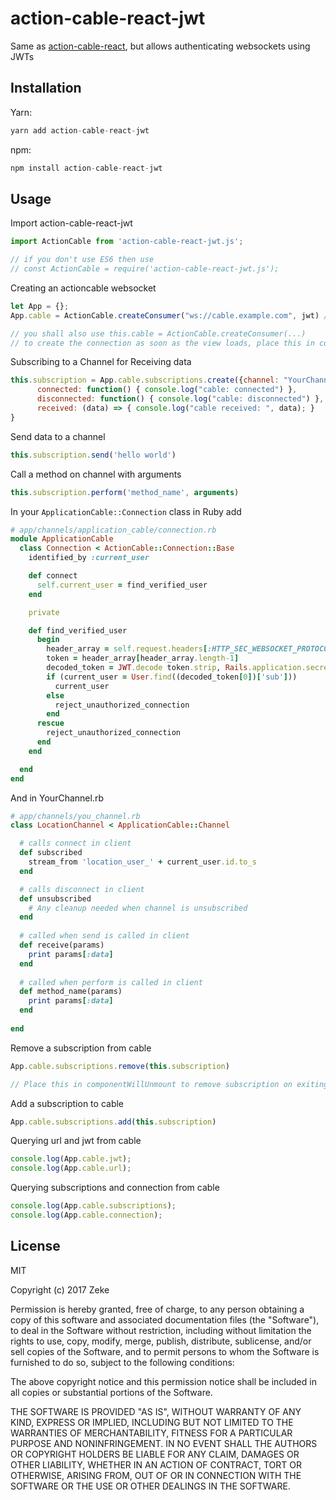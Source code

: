 # action-cable-react-jwt

Same as [action-cable-react](https://github.com/schneidmaster/action-cable-react), but allows authenticating websockets using JWTs

## Installation

Yarn:

```javascript
yarn add action-cable-react-jwt

```

npm:

```javascript
npm install action-cable-react-jwt

```


## Usage

Import action-cable-react-jwt

```javascript
import ActionCable from 'action-cable-react-jwt.js';

// if you don't use ES6 then use
// const ActionCable = require('action-cable-react-jwt.js');

```

Creating an actioncable websocket

```javascript
let App = {};
App.cable = ActionCable.createConsumer("ws://cable.example.com", jwt) // place your jwt here

// you shall also use this.cable = ActionCable.createConsumer(...)
// to create the connection as soon as the view loads, place this in componentDidMount
```

Subscribing to a Channel for Receiving data

```javascript
this.subscription = App.cable.subscriptions.create({channel: "YourChannel"}, {
      connected: function() { console.log("cable: connected") },             // onConnect
      disconnected: function() { console.log("cable: disconnected") },       // onDisconnect
      received: (data) => { console.log("cable received: ", data); }         // OnReceive
}

```

Send data to a channel

```javascript
this.subscription.send('hello world')

```

Call a method on channel with arguments

```javascript
this.subscription.perform('method_name', arguments)

```

In your `ApplicationCable::Connection` class in Ruby add

```ruby
# app/channels/application_cable/connection.rb
module ApplicationCable
  class Connection < ActionCable::Connection::Base
    identified_by :current_user

    def connect
      self.current_user = find_verified_user
    end

    private

    def find_verified_user
      begin
        header_array = self.request.headers[:HTTP_SEC_WEBSOCKET_PROTOCOL].split(',')
        token = header_array[header_array.length-1]
        decoded_token = JWT.decode token.strip, Rails.application.secrets.secret_key_base, true, { :algorithm => 'HS256' }
        if (current_user = User.find((decoded_token[0])['sub']))
          current_user
        else
          reject_unauthorized_connection
        end
      rescue
        reject_unauthorized_connection
      end
    end

  end
end
```

And in YourChannel.rb

```ruby
# app/channels/you_channel.rb
class LocationChannel < ApplicationCable::Channel

  # calls connect in client
  def subscribed
    stream_from 'location_user_' + current_user.id.to_s
  end

  # calls disconnect in client
  def unsubscribed
    # Any cleanup needed when channel is unsubscribed
  end
  
  # called when send is called in client
  def receive(params)
    print params[:data]
  end
  
  # called when perform is called in client
  def method_name(params)
    print params[:data]
  end
  
end
```

Remove a subscription from cable

```javascript
App.cable.subscriptions.remove(this.subscription)

// Place this in componentWillUnmount to remove subscription on exiting app

```

Add a subscription to cable

```javascript
App.cable.subscriptions.add(this.subscription)

```

Querying url and jwt from cable

```javascript
console.log(App.cable.jwt);
console.log(App.cable.url);

```

Querying subscriptions and connection from cable

```javascript
console.log(App.cable.subscriptions);
console.log(App.cable.connection);

```



## License

MIT

Copyright (c) 2017 Zeke

Permission is hereby granted, free of charge, to any person obtaining a copy
of this software and associated documentation files (the "Software"), to deal
in the Software without restriction, including without limitation the rights
to use, copy, modify, merge, publish, distribute, sublicense, and/or sell
copies of the Software, and to permit persons to whom the Software is
furnished to do so, subject to the following conditions:

The above copyright notice and this permission notice shall be included in all
copies or substantial portions of the Software.

THE SOFTWARE IS PROVIDED "AS IS", WITHOUT WARRANTY OF ANY KIND, EXPRESS OR
IMPLIED, INCLUDING BUT NOT LIMITED TO THE WARRANTIES OF MERCHANTABILITY,
FITNESS FOR A PARTICULAR PURPOSE AND NONINFRINGEMENT. IN NO EVENT SHALL THE
AUTHORS OR COPYRIGHT HOLDERS BE LIABLE FOR ANY CLAIM, DAMAGES OR OTHER
LIABILITY, WHETHER IN AN ACTION OF CONTRACT, TORT OR OTHERWISE, ARISING FROM,
OUT OF OR IN CONNECTION WITH THE SOFTWARE OR THE USE OR OTHER DEALINGS IN THE
SOFTWARE.


